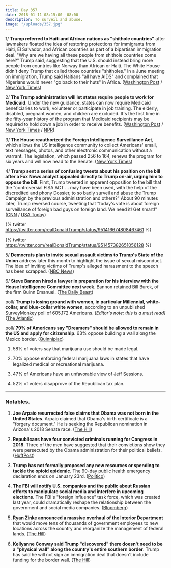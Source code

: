 ```yaml
---
title: Day 357
date: 2018-01-11 08:15:00 -08:00
description: To surveil and abuse.
image: "/uploads/357.jpg"
---
```


1/ **Trump referred to Haiti and African nations as "shithole countries"** after lawmakers floated the idea of restoring protections for immigrants from Haiti, El Salvador, and African countries as part of a bipartisan immigration deal. "Why are we having all these people from shithole countries come here?" Trump said, suggesting that the U.S. should instead bring more people from countries like Norway than African or Haiti. The White House didn't deny Trump that called those countries "shitholes." In a June meeting on immigration, Trump said Haitians "all have AIDS" and complained that Nigerians would never "go back to their huts" in Africa. ([Washington Post](https://www.washingtonpost.com/politics/trump-attacks-protections-for-immigrants-from-shithole-countries-in-oval-office-meeting/2018/01/11/bfc0725c-f711-11e7-91af-31ac729add94_story.html) / [New York Times](https://www.nytimes.com/2018/01/11/us/politics/trump-shithole-countries.html))

2/ **The Trump administration will let states require people to work for Medicaid**. Under the new guidance, states can now require Medicaid beneficiaries to work, volunteer or participate in job training. The elderly, disabled, pregnant women, and children are excluded. It's the first time in the fifty-year history of the program that Medicaid recipients may be required to hold down a job in order to receive benefits. ([Washington Post](https://www.washingtonpost.com/national/health-science/trump-administration-opens-door-to-let-states-impose-medicaid-work-requirements/2018/01/11/d6374482-f628-11e7-a9e3-ab18ce41436a_story.html) / [New York Times](https://www.nytimes.com/2018/01/11/us/politics/medicaid-work-requirements.html) / [NPR](https://www.npr.org/sections/health-shots/2018/01/11/577307947/hhs-will-let-states-require-people-to-work-for-medicaid))

3/ **The House reauthorized the Foreign Intelligence Surveillance Act**, which allows the US intelligence community to collect Americans' email, text messages, photos, and other electronic communication without a warrant. The legislation, which passed 256 to 164, renews the program for six years and will now head to the Senate. ([New York Times](https://www.nytimes.com/2018/01/11/us/politics/fisa-surveillance-congress-trump.html))

4/ **Trump sent a series of confusing tweets about his position on the bill after a Fox News analyst appealed directly to Trump on-air, urging him to oppose the bill**. First, Trump tweeted in apparent opposition to the bill that the "controversial FISA ACT ... may have been used, with the help of the discredited and phony Dossier, to so badly surveil and abuse the Trump Campaign by the previous administration and others?" About 90 minutes later, Trump reversed course, tweeting that "today's vote is about foreign surveillance of foreign bad guys on foreign land. We need it! Get smart!" ([CNN](https://www.cnn.com/2018/01/11/politics/fisa-house-vote-congress/index.html) / [USA Today](https://www.usatoday.com/story/news/politics/2018/01/11/house-vote-privacy-advocates-offer-changes-controversial-surveillance/1020930001/))

{% twitter https://twitter.com/realDonaldTrump/status/951416674808467461 %}

{% twitter https://twitter.com/realDonaldTrump/status/951457382651056128 %}

5/ **Democrats plan to invite sexual assault victims to Trump's State of the Union** address later this month to highlight the issue of sexual misconduct. The idea of inviting victims of Trump's alleged harassment to the speech has been scrapped. ([NBC News](https://www.nbcnews.com/politics/white-house/democrats-invite-sex-misconduct-victims-trump-s-state-union-n836656))

6/ **Steve Bannon hired a lawyer in preparation for his interview with the House Intelligence Committee next week**. Bannon retained Bill Burck, of the firm Quinn Emanuel. ([The Daily Beast](https://www.thedailybeast.com/steve-bannon-lawyers-up-russia-investigators-ready-to-pounce))

poll/ **Trump is losing ground with women, in particular Millennial, white-collar, and blue-collar white women**, according to an unpublished SurveyMonkey poll of 605,172 Americans. *\[Editor's note: this is a must read\]* ([The Atlantic](https://www.theatlantic.com/politics/archive/2018/01/the-voters-abandoning-donald-trump/550247/))

poll/ **79% of Americans say "Dreamers" should be allowed to remain in the US and apply for citizenship**. 63% oppose building a wall along the Mexico border. ([Quinnipiac](https://poll.qu.edu/national/release-detail?ReleaseID=2512))

1. 58% of voters say that marijuana use should be made legal.

2. 70% oppose enforcing federal marijuana laws in states that have legalized medical or recreational marijuana.

3. 47% of Americans have an unfavorable view of Jeff Sessions.

4. 52% of voters disapprove of the Republican tax plan.

---

### Notables.

1. **Joe Arpaio resurrected false claims that Obama was not born in the United States**. Arpaio claimed that Obama's birth certificate is a "forgery document." He is seeking the Republican nomination in Arizona's 2018 Senate race. ([The Hill](http://thehill.com/homenews/campaign/368440-arpaio-congress-should-examine-presidential-birth-certificates))

2. **Republicans have four convicted criminals running for Congress in 2018**. Three of the men have suggested that their convictions show they were persecuted by the Obama administration for their political beliefs. ([HuffPost](https://www.huffingtonpost.com/entry/joe-arpaio-2018-election_us_5a563b5ae4b03417e8743168))

3. **Trump has not formally proposed any new resources or spending to tackle the opioid epidemic**. The 90-day public health emergency declaration ends on January 23rd. ([Politico](https://www.politico.com/story/2018/01/11/opioids-epidemic-trump-addiction-emergency-order-335848))

4. **The FBI will notify U.S. companies and the public about Russian efforts to manipulate social media and interfere in upcoming elections**. The FBI's "foreign influence" task force, which was created last year, could dramatically reshape the relationship between the government and social media companies. ([Bloomberg](https://www.bloomberg.com/news/articles/2018-01-10/fbi-plans-task-force-to-expose-russian-social-media-manipulation))

5. **Ryan Zinke announced a massive overhaul of the Interior Department** that would move tens of thousands of government employees to new locations across the country and reorganize the management of federal lands. ([The Hill](http://thehill.com/policy/energy-environment/368447-zinke-announces-plan-for-massive-reorganization-of-interior-dept))

6. **Kellyanne Conway said Trump "discovered" there doesn't need to be a "physical wall" along the country's entire southern border**. Trump has said he will not sign an immigration deal that doesn't include funding for the border wall. ([The Hill](http://thehill.com/homenews/administration/368450-conway-trump-discovered-there-doesnt-need-to-be-physical-wall-along))